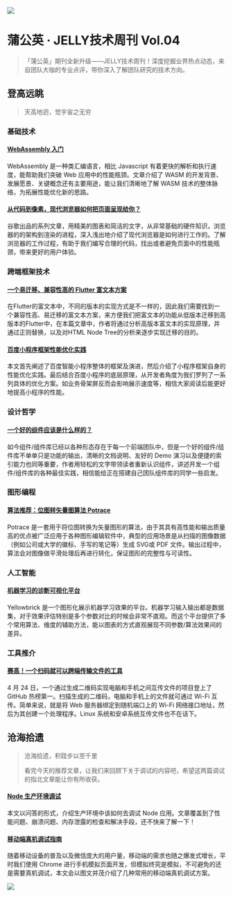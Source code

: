 ![](https://img12.360buyimg.com/ling/jfs/t1/103246/10/18486/223179/5e946664E97fed297/88dc0a9214f3c6e4.jpg)

# 蒲公英 · JELLY技术周刊 Vol.04

> 「蒲公英」期刊全新升级——JELLY技术周刊！深度挖掘业界热点动态，来自团队大咖的专业点评，带你深入了解团队研究的技术方向。

## 登高远眺

> 天高地迥，觉宇宙之无穷

### 基础技术

#### [WebAssembly 入门](http://3.cn/100d-doDq)

WebAssembly 是一种类汇编语言，相比 Javascript 有着更快的解析和执行速度，能帮助我们突破 Web 应用中的性能瓶颈。文章介绍了 WASM 的开发背景、发展愿景、关键概念还有主要用途，能让我们清晰地了解 WASM 技术的整体脉络，为拓展性能优化新的思路。

#### [从代码到像素，现代浏览器如何把页面呈现给你？](http://3.cn/100ddo8-u)

谷歌出品的系列文章，用精美的图表和简洁的文字，从非常基础的硬件知识，浏览器的的架构到渲染的进程，深入浅出地介绍了现代浏览器是如何进行工作的。了解浏览器的工作过程，有助于我们编写合理的代码，找出或者避免页面中的性能瓶颈，带来更好的用户体验。

### 跨端框架技术

#### [一个易迁移、兼容性高的 Flutter 富文本方案](http://3.cn/1-00ddpQY)

在Flutter的富文本中，不同的版本的实现方式是不一样的，因此我们需要找到一个兼容性高、易迁移的富文本方案，来方便我们把富文本的功能从低版本迁移到高版本的Flutter中，在本篇文章中，作者将通过分析高版本富文本的实现原理，并通过正则替换，以及对HTML Node Tree的分析来逐步实现迁移的目的。

#### [百度小程序框架性能优化实践](http://3.cn/100ddqQ-G)

本文首先阐述了百度智能小程序整体的框架及演进，然后介绍了小程序框架自身的性能优化实践。最后结合百度小程序的底层原理，从开发者角度为我们罗列了一系列具体的优化方案。如业务骨架屏反而会影响展示速度等，相信大家阅读后能更好地提高小程序的性能。

### 设计哲学

#### [一个好的组件应该是什么样的？](http://3.cn/1-00ddmVJ)

如今组件/组件库已经以各种形态存在于每一个前端团队中，但是一个好的组件/组件库不单单只是功能的输出，清晰的文档说明、友好的 Demo 演习以及便捷的索引能力也同等重要，作者用轻松的文字带领读者重新认识组件，讲述开发一个组件/组件库的各种最佳实践，相信能给正在搭建自己团队组件库的同学一些启发。

### 图形编程

#### [算法推荐：位图转矢量图算法 Potrace](http://3.cn/11-hgNeD)

Potrace 是一套用于将位图转换为矢量图形的算法，由于其具有高性能和输出质量高的优点被广泛应用于各种图形编辑软件中，典型的应用场景是从扫描的图像数据（例如公司或大学的徽标、手写的笔记等）生成 SVG或 PDF 文件。输出过程中，算法会对图像做平滑处理后再进行转化，保证图形的完整性与可读性。

### 人工智能

#### [机器学习的诊断可视化平台](http://3.cn/100ddn-pQ)

Yellowbrick 是一个图形化展示机器学习效果的平台。机器学习输入输出都是数据集，对于效果评估特别是多个参数对比的时候会非常不直观。而这个平台提供了多个常用算法、维度的辅助方法，能以图表的方式直观展现不同参数/算法效果间的差异。

### 工具推介

#### [赛高！一个扫码就可以跨端传输文件的工具](http://3.cn/100ddp-QZ)

4 月 24 日，一个通过生成二维码实现电脑和手机之间互传文件的项目登上了 GitHub 热榜第一。扫描生成的二维码，电脑和手机上的文件就可通过 Wi-Fi 互传。简单来说，就是将 Web 服务器绑定到随机端口上的 Wi-Fi 网络接口地址，然后为其创建一个处理程序。Linux 系统和安卓系统互传文件也不在话下。

## 沧海拾遗

> 沧海拾遗，积跬步以至千里
>
> 看完今天的推荐文章，让我们来回顾下关于调试的内容吧，希望这两篇调试的指北文章能让你有所收获。

#### [Node 生产环境调试](http://3.cn/10-0ddnpR)

本文以问答的形式，介绍生产环境中该如何去调试 Node 应用。文章覆盖到了性能问题、崩溃问题、内存泄露的检查和解决手段，还不快来了解一下！

#### [移动端真机调试指南](http://3.cn/100ddo-8v)

随着移动设备的普及以及微信庞大的用户量，移动端的需求也随之爆发式增长，平时我们使用 Chrome 进行手机模拟页面开发，但模拟终究是模拟，不可避免的还是需要真机调试，本文会以图文并茂介绍了几种常用的移动端真机调试方案。

![](https://img20.360buyimg.com/ling/jfs/t1/93326/34/18555/167361/5e946665E13c912ae/9a8405dd8be2dad4.jpg)